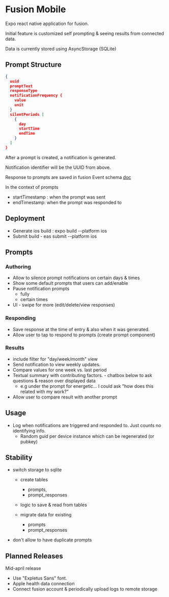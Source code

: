 # Fusion Mobile

Expo react native application for fusion.

Initial feature is customized self prompting & seeing results from connected data.

Data is currently stored using AsyncStorage (SQLite)

## Prompt Structure

```json
{
  uuid
  promptText
  responseType
  notificationFrequency {
    value
    unit
  }
  silentPeriods [
    {
      day
      startTime
      endTime
    }
  ]
}
```

After a prompt is created, a notification is generated.

Notification identifier will be the UUID from above.

Response to prompts are saved in fusion Event schema [doc](../README.md)

In the context of prompts

- startTimestamp : when the prompt was sent
- endTimestamp: when the prompt was responded to

## Deployment

- Generate ios build : expo build --platform ios
- Submit build - eas submit --platform ios

## Prompts

### Authoring

- Allow to silence prompt notifications on certain days & times
- Show some default prompts that users can add/enable
- Pause notification prompts
  - fully
  - certain times
- UI - swipe for more (edit/delete/view responses)

### Responding

- Save response at the time of entry & also when it was generated.
- Allow user to tap to respond to prompts (create prompt component)

### Results

- include filter for "day/week/month" view
- Send notification to view weekly updates.
- Compare values for one week vs. last period
- Textual summary with contributing factors. - chatbox below to ask questions & reason over displayed data
  - e.g under the prompt for energetic... I could ask "how does this related with my work?"
- Allow user to compare result with another prompt

## Usage

- Log when notifications are triggered and responded to. Just counts no identifying info.
  - Random guid per device instance which can be regenerated (or pubkey)

## Stability

- switch storage to sqlite

  - create tables

    - prompts,
    - prompt_responses

  - logic to save & read from tables

  - migrate data for existing
    - prompts
    - prompt_responses

- don't allow to have duplicate prompts

## Planned Releases

Mid-april release

- Use "Expletus Sans" font.
- Apple health data connection
- Connect fusion account & periodically upload logs to remote storage
